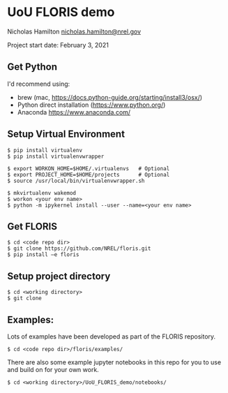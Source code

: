 # UoU FLORIS demo

Nicholas Hamilton
nicholas.hamilton@nrel.gov

Project start date: February 3, 2021

## Get Python
I'd recommend using:
 - brew (mac, https://docs.python-guide.org/starting/install3/osx/) 
 - Python direct installation (https://www.python.org/)
 - Anaconda https://www.anaconda.com/

## Setup Virtual Environment
```
$ pip install virtualenv
$ pip install virtualenvwrapper

$ export WORKON_HOME=$HOME/.virtualenvs   # Optional
$ export PROJECT_HOME=$HOME/projects      # Optional
$ source /usr/local/bin/virtualenvwrapper.sh

$ mkvirtualenv wakemod
$ workon <your env name>
$ python -m ipykernel install --user --name=<your env name>
```

## Get FLORIS
```
$ cd <code repo dir>
$ git clone https://github.com/NREL/floris.git
$ pip install –e floris
```

## Setup project directory
```
$ cd <working directory>
$ git clone
```
## Examples:

Lots of examples have been developed as part of the FLORIS repository. 
```
$ cd <code repo dir>/floris/examples/
```

There are also some example jupyter notebooks in this repo for you to use and build on for your own work.
```
$ cd <working directory>/UoU_FLORIS_demo/notebooks/
```



